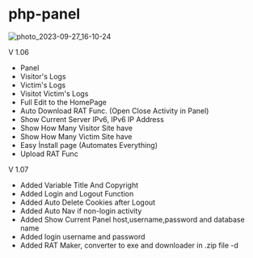 # php-panel


![photo_2023-09-27_16-10-24](https://github.com/theIzdIrap/php-panel/assets/62066592/0924c10d-5798-46da-92b1-bd7dc9937ea7)

V 1.06
- Panel
- Visitor's Logs
- Victim's Logs
- Visitot Victim's Logs
- Full Edit to the HomePage
- Auto Download RAT Func. (Open Close Activity in Panel)
- Show Current Server IPv6, IPv6 IP Address
- Show How Many Visitor Site have
- Show How Many Victim Site have
- Easy İnstall page (Automates Everything)
- Upload RAT Func

V 1.07
- Added Variable Title And Copyright
- Added Login and Logout Function
- Added Auto Delete Cookies after Logout
- Added Auto Nav if non-login activity
- Added Show Current Panel host,username,password and database name
- Added login username and password
- Added RAT Maker, converter to exe and downloader in .zip file
 -d
